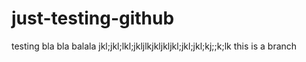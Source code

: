 # just-testing-github
testing bla bla balala jkl;jkl;lkl;jkljlkjkljkljkl;jkl;jkl;kj;;k;lk
this is a branch
